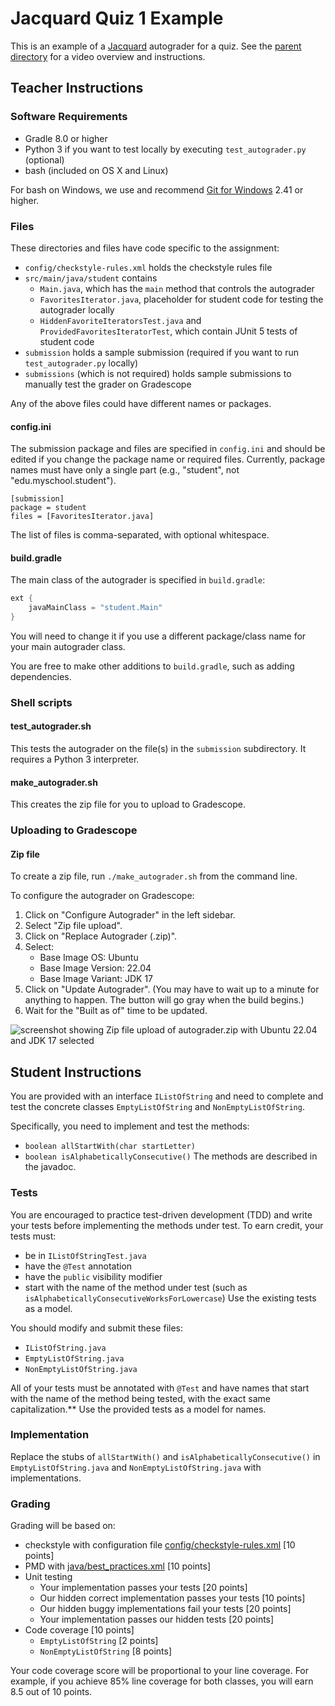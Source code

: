 # Jacquard Quiz 1 Example

This is an example of a [Jacquard](https://github.com/espertus/jacquard)
autograder for a quiz. See the [parent directory](../README.md) for a
video overview and instructions.

## Teacher Instructions

### Software Requirements

* Gradle 8.0 or higher
* Python 3 if you want to test locally by executing `test_autograder.py`
  (optional)
* bash (included on OS X and Linux)

For bash on Windows, we use and
recommend [Git for Windows](https://gitforwindows.org/) 2.41 or higher.

### Files

These directories and files have code specific to the assignment:

* `config/checkstyle-rules.xml` holds the checkstyle rules file
* `src/main/java/student` contains
    * `Main.java`, which has the `main` method that controls the autograder
    * `FavoritesIterator.java`, placeholder for student code for testing
      the autograder locally
    * `HiddenFavoriteIteratorsTest.java` and `ProvidedFavoritesIteratorTest`,
      which contain JUnit 5 tests of student code
* `submission` holds a sample submission (required if you want to run
  `test_autograder.py` locally)
* `submissions` (which is not required) holds sample submissions to manually
  test the grader on Gradescope

Any of the above files could have different names or packages.

#### config.ini

The submission package and files are specified in `config.ini` and should be
edited if you change the package name or required files. Currently, package
names must have only a single part (e.g., "student", not "edu.myschool.student").

```
[submission]
package = student
files = [FavoritesIterator.java]
```
The list of files is comma-separated, with optional whitespace.

#### build.gradle

The main class of the autograder is specified in `build.gradle`:

```groovy
ext {
    javaMainClass = "student.Main"
}
```

You will need to change it if you use a different package/class name for
your main autograder class.

You are free to make other additions to `build.gradle`, such as adding
dependencies.

### Shell scripts

#### test_autograder.sh

This tests the autograder on the file(s) in the `submission` subdirectory.
It requires a Python 3 interpreter.

#### make_autograder.sh

This creates the zip file for you to upload to Gradescope.

### Uploading to Gradescope

#### Zip file

To create a zip file, run `./make_autograder.sh` from the command line.

To configure the autograder on Gradescope:

1. Click on "Configure Autograder" in the left sidebar.
2. Select "Zip file upload".
3. Click on "Replace Autograder (.zip)".
4. Select:
    * Base Image OS: Ubuntu
    * Base Image Version: 22.04
    * Base Image Variant: JDK 17
5. Click on "Update Autograder". (You may have to wait up to a minute for
   anything to happen. The button will go gray when the build begins.)
6. Wait for the "Built as of" time to be updated.

![screenshot showing Zip file upload of autograder.zip with Ubuntu 22.04 and
JDK 17 selected](../images/configure-autograder.png)

## Student Instructions

You are provided with an interface `IListOfString` and need to complete and
test the concrete classes `EmptyListOfString` and `NonEmptyListOfString`.

Specifically, you need to implement and test the methods:
* `boolean allStartWith(char startLetter)`
* `boolean isAlphabeticallyConsecutive()`
The methods are described in the javadoc.

### Tests

You are encouraged to practice test-driven development (TDD) and write
your tests before implementing the methods under test. To earn credit,
your tests must:
* be in `IListOfStringTest.java`
* have the `@Test` annotation
* have the `public` visibility modifier
* start with the name of the method under test (such as `isAlphabeticallyConsecutiveWorksForLowercase`)
Use the existing tests as a model.

You should modify and submit these files:
* `IListOfString.java`
* `EmptyListOfString.java`
* `NonEmptyListOfString.java`

All of your tests must be annotated with `@Test` and have names that start
with the name of the method being tested, with the exact same capitalization.**
Use the provided tests as a model for names.

### Implementation

Replace the stubs of `allStartWith()` and `isAlphabeticallyConsecutive()`
in `EmptyListOfString.java` and `NonEmptyListOfString.java` with implementations.


### Grading 
Grading will be based on:
* checkstyle with configuration file [config/checkstyle-rules.xml](config/checkstyle-rules.xml) [10 points]
* PMD with [java/best_practices.xml](https://docs.pmd-code.org/latest/pmd_rules_java_bestpractices.html) [10 points]
* Unit testing
  * Your implementation passes your tests [20 points]
  * Our hidden correct implementation passes your tests [10 points]
  * Our hidden buggy implementations fail your tests [20 points]
  * Your implementation passes our hidden tests [20 points]
* Code coverage [10 points]
  * `EmptyListOfString` [2 points]
  * `NonEmptyListOfString` [8 points]

Your code coverage score will be proportional to your line coverage.
For example, if you achieve 85% line coverage for both classes, you will earn 
8.5 out of 10 points.
